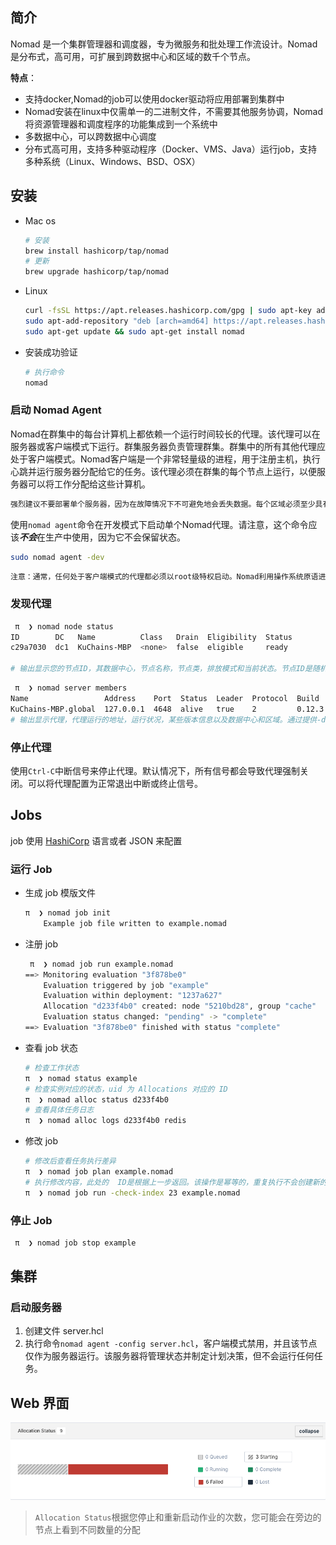 ## 简介

Nomad 是一个集群管理器和调度器，专为微服务和批处理工作流设计。Nomad 是分布式，高可用，可扩展到跨数据中心和区域的数千个节点。

**特点**：

- 支持docker,Nomad的job可以使用docker驱动将应用部署到集群中
- Nomad安装在linux中仅需单一的二进制文件，不需要其他服务协调，Nomad将资源管理器和调度程序的功能集成到一个系统中
- 多数据中心，可以跨数据中心调度
- 分布式高可用，支持多种驱动程序（Docker、VMS、Java）运行job，支持多种系统（Linux、Windows、BSD、OSX）

## 安装

- Mac os

  ```bash
  # 安装
  brew install hashicorp/tap/nomad
  # 更新
  brew upgrade hashicorp/tap/nomad
  ```

* Linux

  ```bash
  curl -fsSL https://apt.releases.hashicorp.com/gpg | sudo apt-key add -
  sudo apt-add-repository "deb [arch=amd64] https://apt.releases.hashicorp.com $(lsb_release -cs) main"
  sudo apt-get update && sudo apt-get install nomad
  ```

- 安装成功验证

  ```bash
  # 执行命令
  nomad
  ```

### 启动 Nomad Agent

Nomad在群集中的每台计算机上都依赖一个运行时间较长的代理。该代理可以在服务器或客户端模式下运行。群集服务器负责管理群集。群集中的所有其他代理应处于客户端模式。Nomad客户端是一个非常轻量级的进程，用于注册主机，执行心跳并运行服务器分配给它的任务。该代理必须在群集的每个节点上运行，以便服务器可以将工作分配给这些计算机。

```html
强烈建议不要部署单个服务器，因为在故障情况下不可避免地会丢失数据。每个区域必须至少具有一台服务器，尽管建议将3或5台服务器的群集用于生产。
```

使用`nomad agent`命令在开发模式下启动单个Nomad代理。请注意，这个命令应该***不会***在生产中使用，因为它不会保留状态。

```bash
sudo nomad agent -dev
```

```html
注意：通常，任何处于客户端模式的代理都必须以root级特权启动。Nomad利用操作系统原语进行资源隔离，这需要提升的权限。该代理将以非root用户身份运行，但是某些任务驱动程序将不可用。
```

### 发现代理

```bash
 π  ❯ nomad node status
ID        DC   Name          Class   Drain  Eligibility  Status
c29a7030  dc1  KuChains-MBP  <none>  false  eligible     ready

# 输出显示您的节点ID，其数据中心，节点名称，节点类，排放模式和当前状态。节点ID是随机生成的UUID。
```

```bash
 π  ❯ nomad server members
Name                 Address    Port  Status  Leader  Protocol  Build   Datacenter  Region
KuChains-MBP.global  127.0.0.1  4648  alive   true    2         0.12.3  dc1         global
# 输出显示代理，代理运行的地址，运行状况，某些版本信息以及数据中心和区域。通过提供-detailed标志可以查看其他元数据
```

### 停止代理

使用`Ctrl-C`中断信号来停止代理。默认情况下，所有信号都会导致代理强制关闭。可以将代理配置为正常退出中断或终止信号。

## Jobs

job 使用 [HashiCorp](https://github.com/hashicorp/hcl) 语言或者 JSON 来配置

### 运行 Job

- 生成 job 模版文件

  ```bash
  π  ❯ nomad job init
      Example job file written to example.nomad
  ```

- 注册 job

  ```bash
   π  ❯ nomad job run example.nomad
  ==> Monitoring evaluation "3f878be0"
      Evaluation triggered by job "example"
      Evaluation within deployment: "1237a627"
      Allocation "d233f4b0" created: node "5210bd28", group "cache"
      Evaluation status changed: "pending" -> "complete"
  ==> Evaluation "3f878be0" finished with status "complete"
  ```

- 查看 job 状态

  ```bash
  # 检查工作状态
  π  ❯ nomad status example
  # 检查实例对应的状态，uid 为 Allocations 对应的 ID
  π  ❯ nomad alloc status d233f4b0
  # 查看具体任务日志
  π  ❯ nomad alloc logs d233f4b0 redis
  ```

- 修改 job

  ```bash
  # 修改后查看任务执行差异
  π  ❯ nomad job plan example.nomad
  # 执行修改内容，此处的  ID是根据上一步返回。该操作是幂等的，重复执行不会创建新的内容
  π  ❯ nomad job run -check-index 23 example.nomad
  ```

### 停止 Job

```bash
 π  ❯ nomad job stop example
```

## 集群

### 启动服务器

1. 创建文件 server.hcl
2. 执行命令```nomad agent -config server.hcl```，客户端模式禁用，并且该节点仅作为服务器运行。该服务器将管理状态并制定计划决策，但不会运行任何任务。

## Web 界面

![WX20200908-102717](img/WX20200908-102717.png)

> `Allocation Status`根据您停止和重新启动作业的次数，您可能会在旁边的节点上看到不同数量的分配

